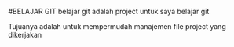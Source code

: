 #BELAJAR GIT
belajar git adalah project untuk saya belajar git

Tujuanya adalah untuk mempermudah manajemen file project yang dikerjakan
